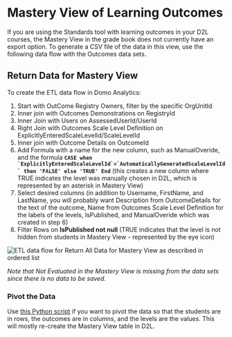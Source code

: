 # Mastery View of Learning Outcomes

If you are using the Standards tool with learning outcomes in your D2L courses, the Mastery View in the grade book does not currently have an export option. To generate a CSV file of the data in this view, use the following data flow with the Outcomes data sets.

## Return Data for Mastery View

To create the ETL data flow in Domo Analytics: 

1. Start with OutCome Registry Owners, filter by the specific OrgUnitId
2. Inner join with Outcomes Demonstrations on RegistryId
3. Inner Join with Users on AssessedUserId/UserId
4. Right Join with Outcomes Scale Level Definition on ExplicitlyEnteredScaleLevelId/ScaleLevelId
5. Inner join with Outcome Details on OutcomeId
6. Add Formula with a name for the new column, such as ManualOveride, and the formula **``CASE when `ExplicitlyEnteredScaleLevelId`=`AutomaticallyGeneratedScaleLevelId` then 'FALSE' else 'TRUE' End``** (this creates a new column where TRUE indicates the level was manually chosen in D2L, which is represented by an asterisk in Mastery View)
7. Select desired columns (in addition to Username, FirstName, and LastName, you will probably want Description from OutcomeDetails for the text of the outcome, Name from Outcomes Scale Level Definition for the labels of the levels, IsPublished, and ManualOveride which was created in step 6)
8. Filter Rows on **IsPublished not null** (TRUE indicates that the level is not hidden from students in Mastery View - represented by the eye icon)
  
![ETL data flow for Return All Data for Mastery View as described in ordered list](https://jenniferlynnwagner.com/img/etl/domo-etl-outcomes.png)

*Note that Not Evaluated in the Mastery View is missing from the data sets since there is no data to be saved.*

### Pivot the Data
Use [this Python script](https://github.com/jenniferwagner18/brightspace-d2l-scripts/blob/main/d2l-outcomes-pivot.py) if you want to pivot the data so that the students are in rows, the outcomes are in columns, and the levels are the values. This will mostly re-create the Mastery View table in D2L.
